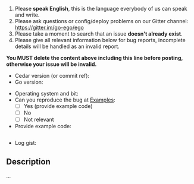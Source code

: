 1. Please **speak English**, this is the language everybody of us can speak and write.
2. Please ask questions or config/deploy problems on our Gitter channel: https://gitter.im/go-ego/ego
3. Please take a moment to search that an issue **doesn't already exist**.
4. Please give all relevant information below for bug reports, incomplete details will be handled as an invalid report.

**You MUST delete the content above including this line before posting, otherwise your issue will be invalid.**

- Cedar version (or commit ref):
- Go version:
<!-- - Gcc version: -->
- Operating system and bit:
- Can you reproduce the bug at [Examples](https://github.com/vuuihc/cedar/tree/master/examples):
  - [ ] Yes (provide example code)
  - [ ] No
  - [ ] Not relevant
- Provide example code: 
    ```Go

    ```
- Log gist:

## Description

...
